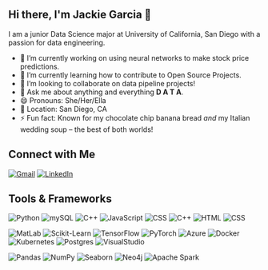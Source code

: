 ## Hi there, I'm Jackie Garcia 👋

<!--
**JacquelynGarcia/JacquelynGarcia** is a ✨ _special_ ✨ repository because its `README.md` (this file) appears on your GitHub profile.

Here are some ideas to get you started:

- 🔭 I’m currently working on ...
- 🌱 I’m currently learning ...
- 👯 I’m looking to collaborate on ...
- 🤔 I’m looking for help with ...
- 💬 Ask me about ...
- 📫 How to reach me: ...
- 😄 Pronouns: ...
- ⚡ Fun fact: ...
-->
I am a junior Data Science major at University of California, San Diego with a passion for data engineering.

- 🔭 I’m currently working on using neural networks to make stock price predictions.
- 🌱 I’m currently learning how to contribute to Open Source Projects.
- 👯 I’m looking to collaborate on data pipeline projects!
- 💬 Ask me about anything and everything **D A T A**.
- 😄 Pronouns: She/Her/Ella
- 🌴 Location: San Diego, CA
- ⚡ Fun fact: Known for my chocolate chip banana bread *and* my Italian wedding soup – the best of both worlds!

## Connect with Me

[![Gmail](https://skillicons.dev/icons?i=gmail)](mailto:jag053@ucsd.edu)
[![LinkedIn](https://skillicons.dev/icons?i=linkedin)](https://www.linkedin.com/in/jacquelyn-garcia)

## Tools & Frameworks

![Python](https://skillicons.dev/icons?i=py)
![mySQL](https://skillicons.dev/icons?i=mysql)
![C++](https://skillicons.dev/icons?i=cpp)
![JavaScript](https://skillicons.dev/icons?i=js)
![CSS](https://skillicons.dev/icons?i=css)
![C++](https://skillicons.dev/icons?i=cpp)
![HTML](https://skillicons.dev/icons?i=html)
![CSS](https://skillicons.dev/icons?i=css)

![MatLab](https://skillicons.dev/icons?i=matlab)
![Scikit-Learn](https://skillicons.dev/icons?i=sklearn)
![TensorFlow](https://skillicons.dev/icons?i=tensorflow)
![PyTorch](https://skillicons.dev/icons?i=pytorch)
![Azure](https://skillicons.dev/icons?i=azure)
![Docker](https://skillicons.dev/icons?i=docker)
![Kubernetes](https://skillicons.dev/icons?i=kubernetes)
![Postgres](https://skillicons.dev/icons?i=postgres)
![VisualStudio](https://skillicons.dev/icons?i=visualstudio)

![Pandas](https://img.shields.io/badge/Pandas-150458?style=for-the-badge&logo=pandas&logoColor=white)
![NumPy](https://img.shields.io/badge/NumPy-013243?style=for-the-badge&logo=numpy&logoColor=white)
![Seaborn](https://img.shields.io/badge/Seaborn-6DB33F?style=for-the-badge&logo=seaborn&logoColor=white)
![Neo4j](https://img.shields.io/badge/Neo4j-008CC1?style=for-the-badge&logo=neo4j&logoColor=white)
![Apache Spark](https://img.shields.io/badge/Apache%20Spark-E25A1C?style=for-the-badge&logo=apachespark&logoColor=white)
